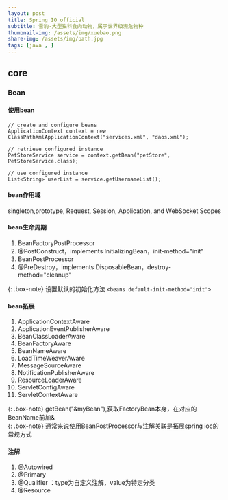 ```yaml
---
layout: post
title: Spring IO official 
subtitle: 雪豹-大型猫科食肉动物，属于世界级濒危物种
thumbnail-img: /assets/img/xuebao.png
share-img: /assets/img/path.jpg
tags: [java , ]
---
```


## core
### Bean
#### 使用bean
```
// create and configure beans
ApplicationContext context = new ClassPathXmlApplicationContext("services.xml", "daos.xml");

// retrieve configured instance
PetStoreService service = context.getBean("petStore", PetStoreService.class);

// use configured instance
List<String> userList = service.getUsernameList();
```
#### bean作用域
singleton,prototype, Request, Session, Application, and WebSocket Scopes

#### bean生命周期
1. BeanFactoryPostProcessor
2. @PostConstruct，implements InitializingBean，init-method="init" 
3. BeanPostProcessor
4. @PreDestroy，implements DisposableBean，destroy-method="cleanup"

{: .box-note} 设置默认的初始化方法 ```<beans default-init-method="init">```
#### bean拓展
1. ApplicationContextAware
2. ApplicationEventPublisherAware
3. BeanClassLoaderAware
4. BeanFactoryAware
5. BeanNameAware
6. LoadTimeWeaverAware
7. MessageSourceAware
8. NotificationPublisherAware
9. ResourceLoaderAware
10. ServletConfigAware
11. ServletContextAware

{: .box-note} getBean("&myBean"),获取FactoryBean本身，在对应的BeanName前加&  
{: .box-note} 通常来说使用BeanPostProcessor与注解关联是拓展spring ioc的常规方式  

#### 注解
1. @Autowired
2. @Primary
3. @Qualifier ：type为自定义注解，value为特定分类
4. @Resource 


